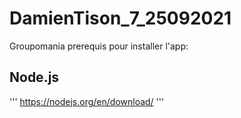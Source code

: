 # DamienTison_7_25092021
Groupomania
prerequis pour installer l'app:
 ## Node.js
 '''
 https://nodejs.org/en/download/
 '''
 
